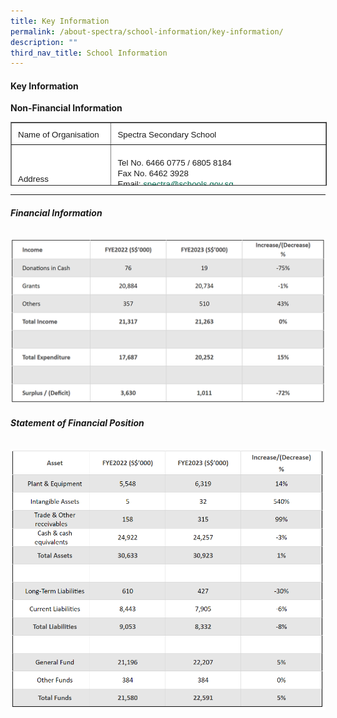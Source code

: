 ```yaml
---
title: Key Information
permalink: /about-spectra/school-information/key-information/
description: ""
third_nav_title: School Information
---
```

#### **Key Information**


**Non-Financial Information**

<table border="1" style="box-sizing: inherit; border-collapse: collapse; border-spacing: 0px; max-width: 100%; width: 792px; height: 100px;"><tbody style="box-sizing: inherit;"><tr style="box-sizing: inherit; background: rgb(255, 255, 255); height: 24px;"><td style="box-sizing: inherit; padding: 5px 10px; width: 153px; text-align: justify; background-color: rgb(255, 255, 255); height: 24px;"><span style="box-sizing: inherit; font-family: &quot;trebuchet ms&quot;, geneva, sans-serif; font-size: 10pt;">Name of Organisation</span></td><td style="box-sizing: inherit; padding: 5px 10px; width: 373px; text-align: justify; background-color: rgb(255, 255, 255); height: 24px;"><span style="box-sizing: inherit; font-family: &quot;trebuchet ms&quot;, geneva, sans-serif; font-size: 10pt;">Spectra Secondary School</span></td></tr><tr style="box-sizing: inherit; background: rgb(230, 230, 230); height: 96px;"><td style="box-sizing: inherit; padding: 5px 10px; width: 153px; text-align: justify; background-color: rgb(255, 255, 255); height: 96px;"><span style="box-sizing: inherit; font-family: &quot;trebuchet ms&quot;, geneva, sans-serif; font-size: 10pt;">Address</span></td><td style="box-sizing: inherit; padding: 5px 10px; width: 373px; text-align: justify; background-color: rgb(255, 255, 255); height: 96px;"><span style="box-sizing: inherit; font-family: &quot;trebuchet ms&quot;, geneva, sans-serif; font-size: 10pt;">Tel No. 6466 0775 / 6805 8184</span><br style="box-sizing: inherit;"><span style="box-sizing: inherit; font-family: &quot;trebuchet ms&quot;, geneva, sans-serif; font-size: 10pt;">Fax No. 6462 3928</span><br style="box-sizing: inherit;"><span style="box-sizing: inherit; font-family: &quot;trebuchet ms&quot;, geneva, sans-serif; font-size: 10pt;">Email:&nbsp;<a href="mailto:info@spectra.edu.sg" target="_blank" rel="noopener noreferrer" style="box-sizing: inherit; background-color: transparent; transition: all 0.25s ease-in-out 0s; text-decoration: underline; color: rgb(0, 107, 81);">spectra@schools.gov.sg</a></span><br style="box-sizing: inherit;"><span style="box-sizing: inherit; font-family: &quot;trebuchet ms&quot;, geneva, sans-serif; font-size: 10pt;">Website:&nbsp;<a href="https://www.spectra.edu.sg/" style="box-sizing: inherit; background-color: transparent; transition: all 0.25s ease-in-out 0s; text-decoration: underline; color: rgb(0, 107, 81);">https://www.spectra.edu.sg</a></span></td></tr><tr style="box-sizing: inherit; background: rgb(255, 255, 255); height: 24px;"><td style="box-sizing: inherit; padding: 5px 10px; width: 153px; text-align: justify; background-color: rgb(255, 255, 255); height: 24px;"><span style="box-sizing: inherit; font-family: &quot;trebuchet ms&quot;, geneva, sans-serif; font-size: 10pt;">Unique Entity Number (UEN)</span></td><td style="box-sizing: inherit; padding: 5px 10px; width: 373px; text-align: justify; background-color: rgb(255, 255, 255); height: 24px;"><span style="box-sizing: inherit; font-family: &quot;trebuchet ms&quot;, geneva, sans-serif; font-size: 10pt;">201300697M</span></td></tr><tr style="box-sizing: inherit; background: rgb(230, 230, 230); height: 24px;"><td style="box-sizing: inherit; padding: 5px 10px; width: 153px; text-align: justify; background-color: rgb(255, 255, 255); height: 24px;"><span style="box-sizing: inherit; font-family: &quot;trebuchet ms&quot;, geneva, sans-serif; font-size: 10pt;">Date of Establishment</span></td><td style="box-sizing: inherit; padding: 5px 10px; width: 373px; text-align: justify; background-color: rgb(255, 255, 255); height: 24px;"><span style="box-sizing: inherit; font-family: &quot;trebuchet ms&quot;, geneva, sans-serif; font-size: 10pt;">7 January 2013</span></td></tr><tr style="box-sizing: inherit; background: rgb(255, 255, 255); height: 24px;"><td style="box-sizing: inherit; padding: 5px 10px; width: 153px; text-align: justify; background-color: rgb(255, 255, 255); height: 24px;"><span style="box-sizing: inherit; font-family: &quot;trebuchet ms&quot;, geneva, sans-serif; font-size: 10pt;">Effective Date of Charity Status</span></td><td style="box-sizing: inherit; padding: 5px 10px; width: 373px; text-align: justify; background-color: rgb(255, 255, 255); height: 24px;"><span style="box-sizing: inherit; font-family: &quot;trebuchet ms&quot;, geneva, sans-serif; font-size: 10pt;">7 January 2013</span></td></tr><tr style="box-sizing: inherit; background: rgb(230, 230, 230); height: 24px;"><td style="box-sizing: inherit; padding: 5px 10px; width: 153px; text-align: justify; background-color: rgb(255, 255, 255); height: 24px;"><span style="box-sizing: inherit; font-family: &quot;trebuchet ms&quot;, geneva, sans-serif; font-size: 10pt;">Effective Date of IPC Status</span></td><td style="box-sizing: inherit; padding: 5px 10px; width: 373px; text-align: justify; background-color: rgb(255, 255, 255); height: 24px;"><span style="box-sizing: inherit; font-family: &quot;trebuchet ms&quot;, geneva, sans-serif; font-size: 10pt;">03 June 2022 to 02 June 2027</span></td></tr><tr style="box-sizing: inherit; background: rgb(255, 255, 255); height: 144px;"><td style="box-sizing: inherit; padding: 5px 10px; width: 153px; text-align: justify; background-color: rgb(255, 255, 255); height: 144px;"><span style="box-sizing: inherit; font-family: &quot;trebuchet ms&quot;, geneva, sans-serif; font-size: 10pt;">Objectives</span></td><td style="box-sizing: inherit; padding: 5px 10px; width: 373px; text-align: justify; background-color: rgb(255, 255, 255); height: 144px;"><span style="box-sizing: inherit; font-family: &quot;trebuchet ms&quot;, geneva, sans-serif; font-size: 10pt;">The main objectives are to deliver a quality learning experience, with the support of stakeholders, to the students; to actively involve and positively challenge the students in their learning experience and process in a safe and caring learning environment; to build the students’ confidence, competency and character so as to enable them to lead fulfilling lives; and to assist and prepare the students to graduate with the Singapore-Cambridge Secondary Education and the ITE Skill Subject Certificates.</span></td></tr><tr style="box-sizing: inherit; background: rgb(230, 230, 230); height: 24px;"><td style="box-sizing: inherit; padding: 5px 10px; width: 153px; text-align: justify; background-color: rgb(255, 255, 255); height: 24px;"><span style="box-sizing: inherit; font-family: &quot;trebuchet ms&quot;, geneva, sans-serif; font-size: 10pt;">Number of Students Enrolment</span></td><td style="box-sizing: inherit; padding: 5px 10px; width: 373px; text-align: justify; background-color: rgb(255, 255, 255); height: 24px;"><span style="box-sizing: inherit; font-family: &quot;trebuchet ms&quot;, geneva, sans-serif; font-size: 10pt;">783 students as at 1 July 2023</span></td></tr><tr style="box-sizing: inherit; background: rgb(255, 255, 255); height: 194px;"><td style="box-sizing: inherit; padding: 5px 10px; width: 153px; text-align: justify; background-color: rgb(255, 255, 255); height: 194px;"><span style="box-sizing: inherit; font-family: &quot;trebuchet ms&quot;, geneva, sans-serif; font-size: 10pt;">Board of Directors&nbsp;<em style="box-sizing: inherit;">(current)</em></span></td><td style="box-sizing: inherit; padding: 5px 10px; width: 373px; text-align: justify; background-color: rgb(255, 255, 255); height: 194px;"><span style="box-sizing: inherit; font-family: &quot;trebuchet ms&quot;, geneva, sans-serif; font-size: 10pt;">Mr. Tai Lee Siang<br style="box-sizing: inherit;">Mr. Anbarasu s/o Rajendran<br style="box-sizing: inherit;">Mr. Suresh Natarajan<br style="box-sizing: inherit;">Ms. Cindy Karim<br style="box-sizing: inherit;">Ms. Ivy Lai Keet Yee<br style="box-sizing: inherit;">Mr. Chua Boon Keat<br style="box-sizing: inherit;">Mr. Conceicao Nicholas Gerard<br style="box-sizing: inherit;">Mdm. Chilukuri Dimps Rao<br style="box-sizing: inherit;">Mr. Anil Sachdev s/o Danesh Kumar<br style="box-sizing: inherit;">Mr. Chua Cheng You<br style="box-sizing: inherit;">Ms. Juliana Soh Kheng Mei<br style="box-sizing: inherit;">Mr. Lock Ka Fai<br style="box-sizing: inherit;">Ms. Sabrena Abdullah<br style="box-sizing: inherit;">Mr. Tan Soon Liang<br style="box-sizing: inherit;">Dr. Wu Huei Yaw</span></td></tr><tr style="box-sizing: inherit; background: rgb(230, 230, 230); height: 48px;"><td style="box-sizing: inherit; padding: 5px 10px; width: 153px; text-align: justify; background-color: rgb(255, 255, 255); height: 48px;"><span style="box-sizing: inherit; font-family: &quot;trebuchet ms&quot;, geneva, sans-serif; font-size: 10pt;">Auditor</span></td><td style="box-sizing: inherit; padding: 5px 10px; width: 373px; text-align: justify; background-color: rgb(255, 255, 255); height: 48px;"><span style="box-sizing: inherit; font-family: &quot;trebuchet ms&quot;, geneva, sans-serif; font-size: 10pt;">PricewaterhouseCoopers LLP<span>&nbsp;</span><em style="box-sizing: inherit;">(appointed for FY2021 onwards)</em></span><br style="box-sizing: inherit;"><span style="box-sizing: inherit; font-family: &quot;trebuchet ms&quot;, geneva, sans-serif; font-size: 10pt;">Ernst &amp; Young LLP<span>&nbsp;</span><em style="box-sizing: inherit;">(FY2016 to FY2020)</em></span></td></tr><tr style="box-sizing: inherit; background: rgb(255, 255, 255); height: 48px;"><td style="box-sizing: inherit; padding: 5px 10px; width: 153px; text-align: justify; background-color: rgb(255, 255, 255); height: 48px;"><span style="box-sizing: inherit; font-family: &quot;trebuchet ms&quot;, geneva, sans-serif; font-size: 10pt;">Corporate Secretary</span></td><td style="box-sizing: inherit; padding: 5px 10px; width: 373px; text-align: justify; background-color: rgb(255, 255, 255); height: 48px;"><span style="box-sizing: inherit; font-family: &quot;trebuchet ms&quot;, geneva, sans-serif; font-size: 10pt;">Foo Soon Soo</span><br style="box-sizing: inherit;"><span style="box-sizing: inherit; font-family: &quot;trebuchet ms&quot;, geneva, sans-serif; font-size: 10pt;">Sapphira Low Bing Yoke</span></td></tr></tbody></table>

***

###### **Financial Information**

<img style="width:900px" src="/images/financial%20info%201%202023%20-%2010%20oct.png">


###### **Statement of Financial Position**

<img style="width:900px" src="/images/financial%20info%202%202023%20-%2010%20oct.png">